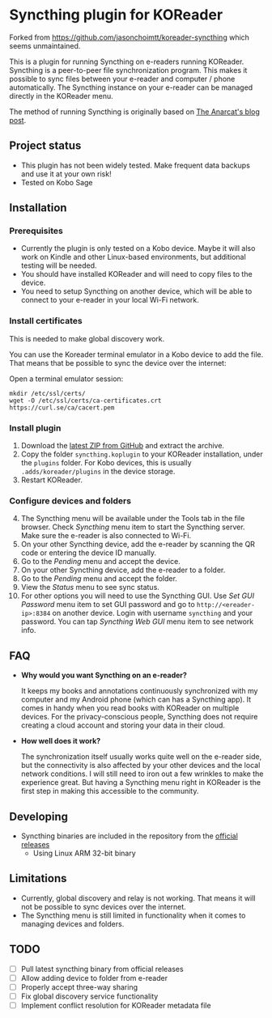 # Syncthing plugin for KOReader

Forked from https://github.com/jasonchoimtt/koreader-syncthing which seems unmaintained.

This is a plugin for running Syncthing on e-readers running KOReader. Syncthing
is a peer-to-peer file synchronization program. This makes it possible to sync
files between your e-reader and computer / phone automatically. The Syncthing
instance on your e-reader can be managed directly in the KOReader menu.

The method of running Syncthing is originally based on [The Anarcat's blog post](https://anarc.at/hardware/tablet/kobo-clara-hd/#install-syncthing).

## Project status

- This plugin has not been widely tested. Make frequent data backups and use it
  at your own risk!
- Tested on Kobo Sage

## Installation

### Prerequisites

- Currently the plugin is only tested on a Kobo device. Maybe it will also work
  on Kindle and other Linux-based environments, but additional testing will be
  needed.
- You should have installed KOReader and will need to copy files to the device.
- You need to setup Syncthing on another device, which will be able to connect
  to your e-reader in your local Wi-Fi network.

### Install certificates
This is needed to make global discovery work.

You can use the Koreader terminal emulator in a Kobo device to add the file.
That means that be possible to sync the device over the internet:

Open a terminal emulator session:
```shell
mkdir /etc/ssl/certs/
wget -O /etc/ssl/certs/ca-certificates.crt https://curl.se/ca/cacert.pem
```

### Install plugin

1.  Download the [latest ZIP from GitHub](https://github.com/jasonchoimtt/koreader-syncthing/archive/refs/heads/main.zip)
    and extract the archive.
2.  Copy the folder `syncthing.koplugin` to your KOReader installation, under
    the `plugins` folder. For Kobo devices, this is usually
    `.adds/koreader/plugins` in the device storage.
3.  Restart KOReader.

### Configure devices and folders

4.  The Syncthing menu will be available under the Tools tab in the file
    browser. Check *Syncthing* menu item to start the Syncthing server. Make
    sure the e-reader is also connected to Wi-Fi.
5.  On your other Syncthing device, add the e-reader by scanning the QR code or
    entering the device ID manually.
6.  Go to the *Pending* menu and accept the device.
7.  On your other Syncthing device, add the e-reader to a folder.
8.  Go to the *Pending* menu and accept the folder.
9.  View the *Status* menu to see sync status.
10. For other options you will need to use the Syncthing GUI. Use *Set GUI
    Password* menu item to set GUI password and go to `http://<ereader-ip>:8384`
    on another device. Login with username `syncthing` and your password. You
    can tap *Syncthing Web GUI* menu item to see network info.

## FAQ

- **Why would you want Syncthing on an e-reader?**

  It keeps my books and annotations continuously synchronized with my computer
  and my Android phone (which can has a Syncthing app). It comes in handy when
  you read books with KOReader on multiple devices. For the privacy-conscious
  people, Syncthing does not require creating a cloud account and storing your
  data in their cloud.

- **How well does it work?**

  The synchronization itself usually works quite well on the e-reader side, but
  the connectivity is also affected by your other devices and the local network
  conditions. I will still need to iron out a few wrinkles to make the
  experience great. But having a Syncthing menu right in KOReader is the first
  step in making this accessible to the community.

## Developing

- Syncthing binaries are included in the repository from the [official
  releases](https://syncthing.net/downloads/)
  - Using Linux ARM 32-bit binary

## Limitations

- Currently, global discovery and relay is not working. That means it will not
  be possible to sync devices over the internet.
- The Syncthing menu is still limited in functionality when it comes to managing
  devices and folders.

## TODO

- [ ] Pull latest syncthing binary from official releases
- [ ] Allow adding device to folder from e-reader
- [ ] Properly accept three-way sharing
- [ ] Fix global discovery service functionality
- [ ] Implement conflict resolution for KOReader metadata file
